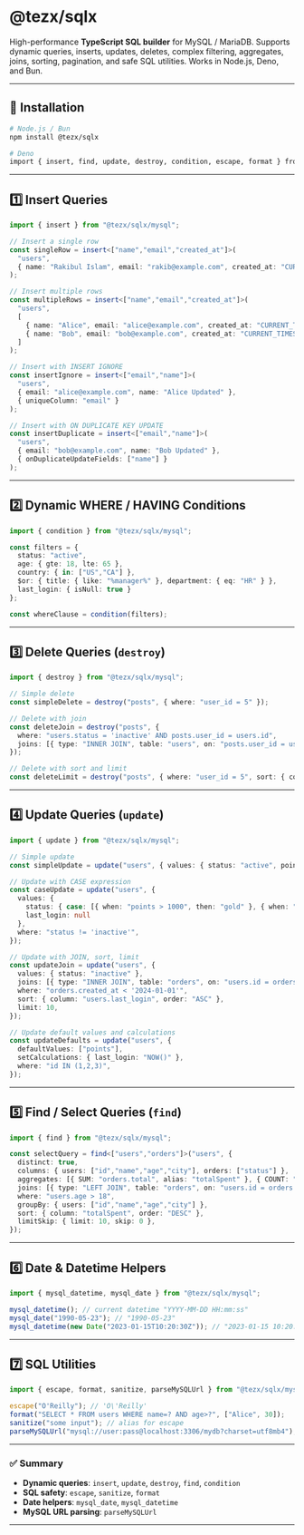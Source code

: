 # @tezx/sqlx

High-performance **TypeScript SQL builder** for MySQL / MariaDB. Supports dynamic queries, inserts, updates, deletes, complex filtering, aggregates, joins, sorting, pagination, and safe SQL utilities. Works in Node.js, Deno, and Bun.

---

## 🔹 Installation

```bash
# Node.js / Bun
npm install @tezx/sqlx

# Deno
import { insert, find, update, destroy, condition, escape, format } from "https://esm.sh/@tezx/sqlx/mysql";
```

---

## 1️⃣ Insert Queries

```ts
import { insert } from "@tezx/sqlx/mysql";

// Insert a single row
const singleRow = insert<["name","email","created_at"]>(
  "users",
  { name: "Rakibul Islam", email: "rakib@example.com", created_at: "CURRENT_TIMESTAMP" }
);

// Insert multiple rows
const multipleRows = insert<["name","email","created_at"]>(
  "users",
  [
    { name: "Alice", email: "alice@example.com", created_at: "CURRENT_TIMESTAMP" },
    { name: "Bob", email: "bob@example.com", created_at: "CURRENT_TIMESTAMP" },
  ]
);

// Insert with INSERT IGNORE
const insertIgnore = insert<["email","name"]>(
  "users",
  { email: "alice@example.com", name: "Alice Updated" },
  { uniqueColumn: "email" }
);

// Insert with ON DUPLICATE KEY UPDATE
const insertDuplicate = insert<["email","name"]>(
  "users",
  { email: "bob@example.com", name: "Bob Updated" },
  { onDuplicateUpdateFields: ["name"] }
);
```

---

## 2️⃣ Dynamic WHERE / HAVING Conditions

```ts
import { condition } from "@tezx/sqlx/mysql";

const filters = {
  status: "active",
  age: { gte: 18, lte: 65 },
  country: { in: ["US","CA"] },
  $or: { title: { like: "%manager%" }, department: { eq: "HR" } },
  last_login: { isNull: true }
};

const whereClause = condition(filters);
```

---

## 3️⃣ Delete Queries (`destroy`)

```ts
import { destroy } from "@tezx/sqlx/mysql";

// Simple delete
const simpleDelete = destroy("posts", { where: "user_id = 5" });

// Delete with join
const deleteJoin = destroy("posts", {
  where: "users.status = 'inactive' AND posts.user_id = users.id",
  joins: [{ type: "INNER JOIN", table: "users", on: "posts.user_id = users.id" }],
});

// Delete with sort and limit
const deleteLimit = destroy("posts", { where: "user_id = 5", sort: { column: "created_at", order: "ASC" }, limit: 10 });
```

---

## 4️⃣ Update Queries (`update`)

```ts
import { update } from "@tezx/sqlx/mysql";

// Simple update
const simpleUpdate = update("users", { values: { status: "active", points: 100 }, where: "id = 5" });

// Update with CASE expression
const caseUpdate = update("users", {
  values: { 
    status: { case: [{ when: "points > 1000", then: "gold" }, { when: "points > 500", then: "silver" }], default: "bronze" }, 
    last_login: null 
  },
  where: "status != 'inactive'",
});

// Update with JOIN, sort, limit
const updateJoin = update("users", {
  values: { status: "inactive" },
  joins: [{ type: "INNER JOIN", table: "orders", on: "users.id = orders.user_id" }],
  where: "orders.created_at < '2024-01-01'",
  sort: { column: "users.last_login", order: "ASC" },
  limit: 10,
});

// Update default values and calculations
const updateDefaults = update("users", {
  defaultValues: ["points"],
  setCalculations: { last_login: "NOW()" },
  where: "id IN (1,2,3)",
});
```

---

## 5️⃣ Find / Select Queries (`find`)

```ts
import { find } from "@tezx/sqlx/mysql";

const selectQuery = find<["users","orders"]>("users", {
  distinct: true,
  columns: { users: ["id","name","age","city"], orders: ["status"] },
  aggregates: [{ SUM: "orders.total", alias: "totalSpent" }, { COUNT: "orders.id", alias: "orderCount" }],
  joins: [{ type: "LEFT JOIN", table: "orders", on: "users.id = orders.user_id" }],
  where: "users.age > 18",
  groupBy: { users: ["id","name","age","city"] },
  sort: { column: "totalSpent", order: "DESC" },
  limitSkip: { limit: 10, skip: 0 },
});
```

---

## 6️⃣ Date & Datetime Helpers

```ts
import { mysql_datetime, mysql_date } from "@tezx/sqlx/mysql";

mysql_datetime(); // current datetime "YYYY-MM-DD HH:mm:ss"
mysql_date("1990-05-23"); // "1990-05-23"
mysql_datetime(new Date("2023-01-15T10:20:30Z")); // "2023-01-15 10:20:30"
```

---

## 7️⃣ SQL Utilities

```ts
import { escape, format, sanitize, parseMySQLUrl } from "@tezx/sqlx/mysql";

escape("O'Reilly"); // 'O\'Reilly'
format("SELECT * FROM users WHERE name=? AND age>?", ["Alice", 30]);
sanitize("some input"); // alias for escape
parseMySQLUrl("mysql://user:pass@localhost:3306/mydb?charset=utf8mb4");
```

---

### ✅ Summary

* **Dynamic queries**: `insert`, `update`, `destroy`, `find`, `condition`
* **SQL safety**: `escape`, `sanitize`, `format`
* **Date helpers**: `mysql_date`, `mysql_datetime`
* **MySQL URL parsing**: `parseMySQLUrl`

---
